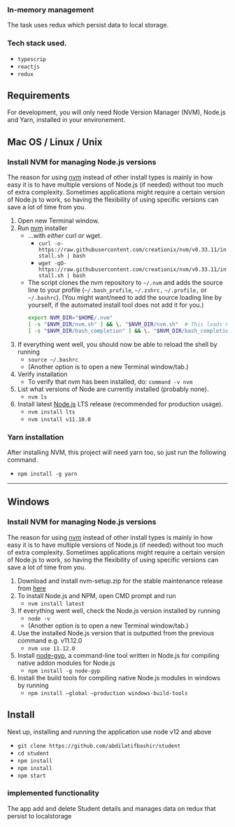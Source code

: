 ### In-memory management
The task uses redux which persist data to local storage.

### Tech stack used.

- `typescrip`
- `reactjs`
- `redux`


## Requirements

For development, you will only need Node Version Manager (NVM), Node.js and Yarn, installed in your environement.

## Mac OS / Linux / Unix

### Install NVM for managing Node.js versions

The reason for using [nvm](https://github.com/creationix/nvm) instead of other install types is mainly in how easy it is to have multiple versions of Node.js (if needed) without too much of extra complexity. Sometimes applications might require a certain version of Node.js to work, so having the flexibility of using specific versions can save a lot of time from you.

1. Open new Terminal window.
2. Run [nvm](https://github.com/creationix/nvm) installer
   - ...with _either_ curl _or_ wget.
     - `curl -o- https://raw.githubusercontent.com/creationix/nvm/v0.33.11/install.sh | bash`
     - `wget -qO- https://raw.githubusercontent.com/creationix/nvm/v0.33.11/install.sh | bash`
   - The script clones the nvm repository to `~/.nvm` and adds the source line to your profile (`~/.bash_profile`, `~/.zshrc,` `~/.profile,` or `~/.bashrc`). (You might want/need to add the source loading line by yourself, if the automated install tool does not add it for you.)
     ```sh
     export NVM_DIR="$HOME/.nvm"
     [ -s "$NVM_DIR/nvm.sh" ] && \. "$NVM_DIR/nvm.sh"  # This loads nvm
     [ -s "$NVM_DIR/bash_completion" ] && \. "$NVM_DIR/bash_completion"  # This loads nvm bash_completion
     ```
3. If everything went well, you should now be able to reload the shell by running
   - `source ~/.bashrc`
   - (Another option is to open a new Terminal window/tab.)
4. Verify installation
   - To verify that nvm has been installed, do: `command -v nvm`
5. List what versions of Node are currently installed (probably none).
   - `nvm ls`
6. Install latest [Node.js](https://nodejs.org/en/) LTS release (recommended for production usage).
   - `nvm install lts`
   - `nvm install v11.10.0`

### Yarn installation

After installing NVM, this project will need yarn too, so just run the following command.

- `npm install -g yarn`

---

## Windows

### Install NVM for managing Node.js versions

The reason for using [nvm](https://github.com/coreybutler/nvm-windows) instead of other install types is mainly in how easy it is to have multiple versions of Node.js (if needed) without too much of extra complexity. Sometimes applications might require a certain version of Node.js to work, so having the flexibility of using specific versions can save a lot of time from you.

1. Download and install nvm-setup.zip for the stable maintenance release from [here](https://github.com/coreybutler/nvm-windows/releases)
2. To install Node.js and NPM, open CMD prompt and run
   - `nvm install latest`
3. If everything went well, check the Node.js version installed by running
   - `node -v`
   - (Another option is to open a new Terminal window/tab.)
4. Use the installed Node.js version that is outputted from the previous command e.g. v11.12.0
   - `nvm use 11.12.0`
5. Install [node-gyp](https://github.com/nodejs/node-gyp), a command-line tool written in Node.js for compiling native addon modules for Node.js
   - `npm install -g node-gyp`
6. Install the build tools for compiling native Node.js modules in windows by running
   - `npm install —global —production windows-build-tools`
## Install

Next up, installing and running the application use node v12 and above

- `git clone https://github.com/abdilatifbashir/student `
- `cd student`
- `npm install`
- `npm install`
- `npm start`

### implemented functionality

The app add and delete Student details and manages data on redux that persist to localstorage


